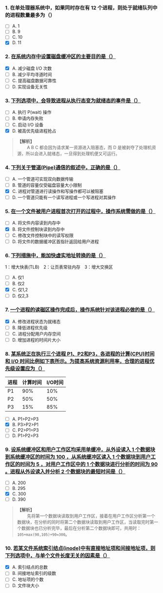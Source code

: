 ### 1. 在单处理器系统中，如果同时存在有 12 个进程，则处于就绪队列中的进程数量最多为（）
- [ ] A. 1
- [ ] B. 9
- [ ] C. 10
- [x] D. 11

### 2. [在系统内存中设置磁盘缓冲区的主要目的是（）](https://www.nowcoder.com/questionTerminal/a728be91fefb4b3ba407135c044f5d2f?orderByHotValue=1&mutiTagIds=610&page=3&onlyReference=false)
- [x] A. 减少磁盘 I/O 次数
- [ ] B. 减少平均寻道时间
- [ ] C. 提高磁盘数据可靠性
- [ ] D. 实现设备无关性

### 3. [下列选项中，会导致进程从执行态变为就绪态的事件是（）](https://www.nowcoder.com/questionTerminal/7bbb278a8c6441b9b0e5f97574f2d8d8)
- [ ] A. 执行 P(wait) 操作
- [ ] B. 申请内存失败
- [ ] C. 启动 I/O 设备
- [x] D. 被高优先级进程抢占

> **【解析】**<br>
> 　　 A B C 都会因为请求某一资源进入阻塞态，而 D 是被剥夺了处理机资源，所以会进入就绪态，一旦得到处理机便又可运行。<br>

### 4. [下列关于管道(Pipe)通信的叙述中，正确的是（）](https://www.nowcoder.com/questionTerminal/732cc78838fe42c0b78a6b23931a96b7)
- [ ] A. 一个管道可实现双向数据传输
- [ ] B. 管道的容量仅受磁盘容量大小限制
- [x] C. 进程对管道进行读操作和写操作都可以被阻塞
- [ ] D. 一个管道只能有一个读写进程或一个写进程对其操作

### 5. [在一个文件被用户进程首次打开的过程中，操作系统需做的是（）](https://www.nowcoder.com/questionTerminal/eab8934b763944ffa356d625d4cd3ae3)
- [ ] A. 将文件内容读到内存中
- [x] B. 将文件控制块读到内存中
- [ ] C. 修改文件控制块中的读写权限
- [ ] D. 将文件的数据缓冲区首指针返回给用户进程

### 6. [下列措施中，能加快虚实地址转换的是（）](https://www.nowcoder.com/questionTerminal/467243bcbed749b7aa9936ab41dd0916)
1：增大快表(TLB)　2：让页表常驻内存　3：增大交换区

- [ ] A. 仅1
- [ ] B. 仅2
- [x] C. 仅1,2
- [ ] D. 仅2,3

### 7. [一个进程的读磁区操作完成后，操作系统针对该进程必做的是（）](https://www.nowcoder.com/questionTerminal/ea8e62712ff24db5a09549f984c4b586)
- [x] A. 修改进程状态为就绪态
- [ ] B. 降低进程优先级
- [ ] C. 进程分配用户内存空间
- [ ] D. 增加进程的时间片大小

### 8. [某系统正在执行三个进程 P1、P2和P3，各进程的计算(CPU)时间和 I/O 时间比例如下表所示。为提高系统资源利用率，合理的进程优先级设置应为（）](https://www.nowcoder.com/questionTerminal/bf9435b00606484c9f85fe93c72bf06d)

|进程|计算时间|I/O时间|
|--|--|--|
|P1|90%|10%|
|P2|50%|50%|
|P3|15%|85%|

- [ ] A. P1>P2>P3
- [x] B. P3>P2>P1
- [ ] C. P2>P1=P3
- [ ] D. P1>P2=P3

### 9. [设系统缓冲区和用户工作区均采用单缓冲，从外设读入 1 个数据块到系统缓冲区的时间为 100 ，从系统缓冲区读入 1 个数据块到用户工作区的时间为 5 ，对用户工作区中的 1 个数据块进行分析的时间为 90 。进程从外设读入并分析 2 个数据块的最短时间是（）](https://www.nowcoder.com/questionTerminal/6cbadf974a18429f860f0fa0f5c05f42)
- [ ] A. 200
- [ ] B. 295
- [x] C. 300
- [ ] D. 390

> **【解析】**<br>
> 　　 先将第一个数据块读取到用户工作区，接着在用户工作区分析第一个数据块，在分析的同时将第二个数据块读取到用户工作区，当读取完时第一个数据块也已分析完毕，最后在分析第二个数据块即可，共用时：`105+max(90,105)+90=300`。<br>

### 10. [若某文件系统索引结点(inode)中有直接地址项和间接地址项，则下列选项中，与单个文件长度无关的因素是（）](https://www.nowcoder.com/questionTerminal/31bdc543b80940b7b0d7c074e51b094b)
- [x] A. 索引结点的总数
- [ ] B. 间接地址索引的级数
- [ ] C. 地址项的个数
- [ ] D. 文件块大小
